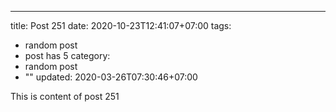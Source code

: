 ---
title: Post 251
date: 2020-10-23T12:41:07+07:00
tags:
  - random post
  - post has 5
category:
  - random post
  - ""
updated: 2020-03-26T07:30:46+07:00

This is content of post 251